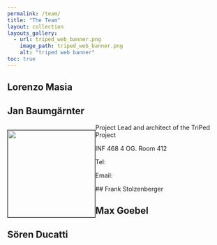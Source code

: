 ```yaml
---
permalink: /team/
title: "The Team"
layout: collection
layouts_gallery:
  - url: triped_web_banner.png
    image_path: triped_web_banner.png
    alt: "triped web banner"
toc: true
---
```

## Lorenzo Masia 

## Jan Baumgärnter
<div><p style="float: left;"><img src="http://placekitten.com/g/200/200"  width="200px" border="1px"></p>
<p>Project Lead and architect of the TriPed Project</p>
  <p> INF 468 4 OG. Room 412 </p>
  <p> Tel: </p>
  <p> Email:   </p>
</div>
## Frank Stolzenberger

## Max Goebel

## Sören Ducatti
